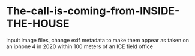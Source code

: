 # The-call-is-coming-from-INSIDE-THE-HOUSE
inpuit image files, change exif metadata to make them appear as taken on an iphone 4 in 2020 within 100 meters of an ICE field office
